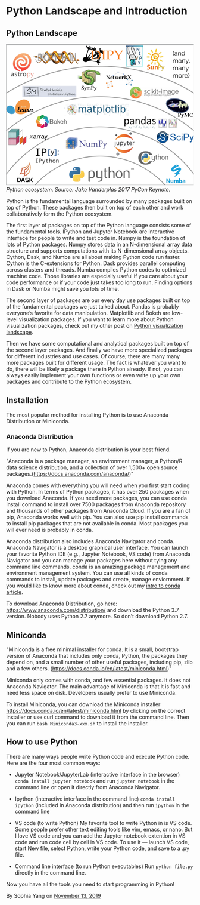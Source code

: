 # Python Landscape and Introduction

## Python Landscape
![](intro.png)
*Python ecosystem. Source: Jake Vanderplas 2017 PyCon Keynote.*

Python is the fundamental language surrounded by many packages built on top of Python. These packages then built on top of each other and work collaboratively form the Python ecosystem.

The first layer of packages on top of the Python language consists some of the fundamental tools. IPython and Jupyter Notebook are interactive interface for people to write and test code in. Numpy is the foundation of lots of Python packages. Numpy stores data in an N-dimensional array data structure and supports computations with its N-dimensional array objects. Cython, Dask, and Numba are all about making Python code run faster. Cython is the C-extensions for Python. Dask provides parallel computing across clusters and threads. Numba compiles Python codes to optimized machine code. Those libraries are especially useful if you care about your code performance or if your code just takes too long to run. Finding options in Dask or Numba might save you lots of time.

The second layer of packages are our every day use packages built on top of the fundamental packages we just talked about. Pandas is probably everyone’s favorite for data manipulation. Matplotlib and Bokeh are low-level visualization packages. If you want to learn more about Python visualization packages, check out my other post on [Python visualization landscape](https://medium.com/@lulunana/python-visualization-landscape-3b95ede3d030).

Then we have some computational and analytical packages built on top of the second layer packages. And finally we have more specialized packages for different industries and use cases. Of course, there are many many more packages built for different usage. The fact is whatever you want to do, there will be likely a package there in Python already. If not, you can always easily implement your own functions or even write up your own packages and contribute to the Python ecosystem.

## Installation
The most popular method for installing Python is to use Anaconda Distribution or Miniconda.

### Anaconda Distribution
If you are new to Python, Anaconda distribution is your best friend.

"Anaconda is a package manager, an environment manager, a Python/R data science distribution, and a collection of over 1,500+ open source packages.(https://docs.anaconda.com/anaconda/)"

Anaconda comes with everything you will need when you first start coding with Python. In terms of Python packages, it has over 250 packages when you download Anaconda. If you need more packages, you can use conda install command to install over 7500 packages from Anaconda repository and thousands of other packages from Anaconda Cloud. If you are a fan of pip, Anaconda works well with pip. You can also use pip install commands to install pip packages that are not available in conda. Most packages you will ever need is probably in conda.

Anaconda distribution also includes Anaconda Navigator and conda. Anaconda Navigator is a desktop graphical user interface. You can launch your favorite Python IDE (e.g., Jupyter Notebook, VS code) from Anaconda Navigator and you can manage your packages here without tying any command line commands. conda is an amazing package management and environment management system. You can use all kinds of conda commands to install, update packages and create, manage enviornment. If you would like to know more about conda, check out my [intro to conda article](https://sophiamyang.github.io/DS/basics/conda.html).

To download Anaconda Distribution, go here: https://www.anaconda.com/distribution/ and download the Python 3.7 version. Nobody uses Python 2.7 anymore. So don’t download Python 2.7.

## Miniconda

"Miniconda is a free minimal installer for conda. It is a small, bootstrap version of Anaconda that includes only conda, Python, the packages they depend on, and a small number of other useful packages, including pip, zlib and a few others. (https://docs.conda.io/en/latest/miniconda.html)"

Miniconda only comes with conda, and few essential packages. It does not Anaconda Navigator. The main advantage of Miniconda is that it is fast and need less space on disk. Developers usually prefer to use Miniconda.

To install Miniconda, you can download the Miniconda installer https://docs.conda.io/en/latest/miniconda.html by clicking on the correct installer or use curl command to download it from the command line. Then you can run `bash Miniconda3-xxx.sh` to install the installer.

## How to use Python
There are many ways people write Python code and execute Python code. Here are the four most common ways:

- Jupyter Notebook/JupyterLab (interactive interface in the browser)
`conda install jupyter notebook` and run `jupyter notebook` in the command line
or open it directly from Anaconda Navigator.

- Ipython (interactive interface in the command line)
`conda install ipython` (included in Anaconda distribution) and then run `ipython` in the command line

- VS code (to write Python)
My favorite tool to write Python in is VS code. Some people prefer other text editing tools like vim, emacs, or nano. But I love VS code and you can add the Jupyter notebook extention in VS code and run code cell by cell in VS code. To use it — launch VS code, start New file, select Python, write your Python code, and save to a .py file.

- Command line interface (to run Python executables)
Run `python file.py` directly in the command line.

Now you have all the tools you need to start programming in Python!

By Sophia Yang on [November 13, 2019](https://sophiamyang.medium.com/introduction-to-python-landscape-and-installation-d9b212ec9d82)